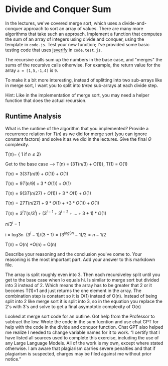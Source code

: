 # Divide and Conquer Sum

In the lectures, we've covered merge sort, which uses a divide-and-conquer
approach to sort an array of values. There are many more algorithms that take
such an approach. Implement a function that computes the sum of an array of
integers using divide and conquer, using the template in `code.js`. Test your
new function; I've provided some basic testing code that uses
[jsverify](https://jsverify.github.io/) in `code.test.js`.

The recursive calls sum up the numbers in the base case, and "merges" the sums
of the recursive calls otherwise. For example, the return value for the array `a
= [1,5,-1,4]` is `9`.

To make it a bit more interesting, instead of splitting into two sub-arrays like
in merge sort, I want you to split into *three* sub-arrays at each divide step.

Hint: Like in the implementation of merge sort, you may need a helper function
that does the actual recursion.

## Runtime Analysis

What is the runtime of the algorithm that you implemented? Provide a recurrence
relation for $T(n)$ as we did for merge sort (you can ignore constant factors)
and solve it as we did in the lectures. Give the final $\Theta$ complexity.

T(n)= { 1 if $n\leq 2$}

Get to the base case --> T(n) = {3T(n/3) + O(1)},  T(1) = O(1)

$T(n) = 3(3T (n/9) +O(1)) +O(1)$

$T(n) = 9T(n/9) +3*O(1)) +O(1)$

$T(n) = 9(3T (n/27) +O(1)) +3*O(1)+O(1)$

$T(n) = 27T(n/27) + 9*O(1)+ +3*O(1)) +O(1)$

$T(n) =3^i T(n/3^i)+ (3^{i-1} +3^{i-2} +...+ 3+1)*O(1)$

$n/3^i$ = 1

i = log3n
​
$(3^i -1)/(3-1) = (3^{log3n}-1)/2 = n-1/2$

T(n) = O(n) +O(n) = O(n)
       
Describe your reasoning and the conclusion you've come to. Your reasoning is the
most important part. Add your answer to this markdown file.

The array is split roughly even into 3. Then each recursiveley split until you get to the base case when lo equals hi. Is similar to merge sort but divided into 3 instead of 2. Which means the array has to be greater that 2 or it becomes T(1)=1 and just returns the one element in the array. The combination step is constant so it is O(1) instead of O(n).
Instead of being split into 2 like merge sort it is split into 3, so in the equation you replace the 2's with 3's and solve to get a final asymptotic complexity of O(n)


Looked at merge sort code for an outline. Got help from the Professor to subtract the low. Wrote the code in the sum fucntion and use chat GPT for help with the code in the divide and conquor function. Chat GPT also helped me realize I needed to change variable names for it to work.
“I certify that I have listed all sources used to complete this exercise, including the use of any Large Language Models. All of the work is my own, except where stated otherwise. I am aware that plagiarism carries severe penalties and that if plagiarism is suspected, charges may be filed against me without prior notice.”
